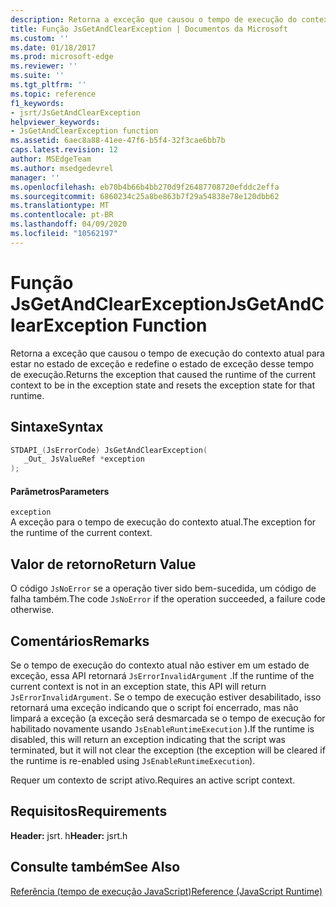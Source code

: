 ```yaml
---
description: Retorna a exceção que causou o tempo de execução do contexto atual para estar no estado de exceção e redefine o estado de exceção desse tempo de execução.
title: Função JsGetAndClearException | Documentos da Microsoft
ms.custom: ''
ms.date: 01/18/2017
ms.prod: microsoft-edge
ms.reviewer: ''
ms.suite: ''
ms.tgt_pltfrm: ''
ms.topic: reference
f1_keywords:
- jsrt/JsGetAndClearException
helpviewer_keywords:
- JsGetAndClearException function
ms.assetid: 6aec8a88-41ee-47f6-b5f4-32f3cae6bb7b
caps.latest.revision: 12
author: MSEdgeTeam
ms.author: msedgedevrel
manager: ''
ms.openlocfilehash: eb70b4b66b4bb270d9f26487708720efddc2effa
ms.sourcegitcommit: 6860234c25a8be863b7f29a54838e78e120dbb62
ms.translationtype: MT
ms.contentlocale: pt-BR
ms.lasthandoff: 04/09/2020
ms.locfileid: "10562197"
---
```

# <span data-ttu-id="d575c-103">Função JsGetAndClearException</span><span class="sxs-lookup"><span data-stu-id="d575c-103">JsGetAndClearException Function</span></span>
<span data-ttu-id="d575c-104">Retorna a exceção que causou o tempo de execução do contexto atual para estar no estado de exceção e redefine o estado de exceção desse tempo de execução.</span><span class="sxs-lookup"><span data-stu-id="d575c-104">Returns the exception that caused the runtime of the current context to be in the exception state and resets the exception state for that runtime.</span></span>  
  
## <span data-ttu-id="d575c-105">Sintaxe</span><span class="sxs-lookup"><span data-stu-id="d575c-105">Syntax</span></span>  
  
```cpp  
STDAPI_(JsErrorCode) JsGetAndClearException(  
   _Out_ JsValueRef *exception  
);  
```  
  
#### <span data-ttu-id="d575c-106">Parâmetros</span><span class="sxs-lookup"><span data-stu-id="d575c-106">Parameters</span></span>  
 `exception`  
 <span data-ttu-id="d575c-107">A exceção para o tempo de execução do contexto atual.</span><span class="sxs-lookup"><span data-stu-id="d575c-107">The exception for the runtime of the current context.</span></span>  
  
## <span data-ttu-id="d575c-108">Valor de retorno</span><span class="sxs-lookup"><span data-stu-id="d575c-108">Return Value</span></span>  
 <span data-ttu-id="d575c-109">O código `JsNoError` se a operação tiver sido bem-sucedida, um código de falha também.</span><span class="sxs-lookup"><span data-stu-id="d575c-109">The code `JsNoError` if the operation succeeded, a failure code otherwise.</span></span>  
  
## <span data-ttu-id="d575c-110">Comentários</span><span class="sxs-lookup"><span data-stu-id="d575c-110">Remarks</span></span>  
 <span data-ttu-id="d575c-111">Se o tempo de execução do contexto atual não estiver em um estado de exceção, essa API retornará `JsErrorInvalidArgument` .</span><span class="sxs-lookup"><span data-stu-id="d575c-111">If the runtime of the current context is not in an exception state, this API will return `JsErrorInvalidArgument`.</span></span> <span data-ttu-id="d575c-112">Se o tempo de execução estiver desabilitado, isso retornará uma exceção indicando que o script foi encerrado, mas não limpará a exceção (a exceção será desmarcada se o tempo de execução for habilitado novamente usando `JsEnableRuntimeExecution` ).</span><span class="sxs-lookup"><span data-stu-id="d575c-112">If the runtime is disabled, this will return an exception indicating that the script was terminated, but it will not clear the exception (the exception will be cleared if the runtime is re-enabled using `JsEnableRuntimeExecution`).</span></span>  
  
 <span data-ttu-id="d575c-113">Requer um contexto de script ativo.</span><span class="sxs-lookup"><span data-stu-id="d575c-113">Requires an active script context.</span></span>  
  
## <span data-ttu-id="d575c-114">Requisitos</span><span class="sxs-lookup"><span data-stu-id="d575c-114">Requirements</span></span>  
 <span data-ttu-id="d575c-115">**Header:** jsrt. h</span><span class="sxs-lookup"><span data-stu-id="d575c-115">**Header:** jsrt.h</span></span>  
  
## <span data-ttu-id="d575c-116">Consulte também</span><span class="sxs-lookup"><span data-stu-id="d575c-116">See Also</span></span>  
 [<span data-ttu-id="d575c-117">Referência (tempo de execução JavaScript)</span><span class="sxs-lookup"><span data-stu-id="d575c-117">Reference (JavaScript Runtime)</span></span>](../chakra-hosting/reference-javascript-runtime.md)